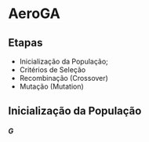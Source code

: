 # AeroGA

## Etapas

* Inicialização da População;
* Critérios de Seleção 
* Recombinação (Crossover)
* Mutação (Mutation)

## Inicialização da População

##### G
	